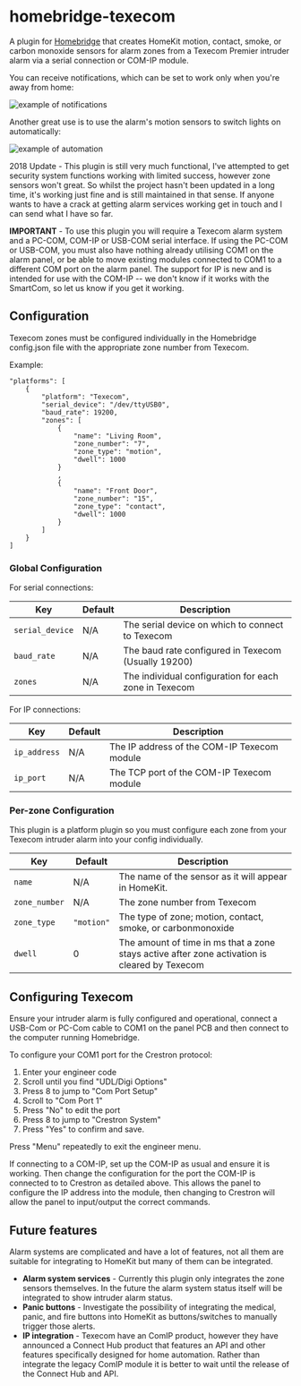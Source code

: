 # homebridge-texecom

A plugin for [Homebridge](https://github.com/nfarina/homebridge) that creates HomeKit motion, contact, smoke, or carbon monoxide sensors for alarm zones from a Texecom Premier intruder alarm via a serial connection or COM-IP module. 

You can receive notifications, which can be set to work only when you're away from home:

![example of notifications](https://github.com/max-christian/homebridge-texecom/blob/master/images/example-notifications.jpg?raw=true)

Another great use is to use the alarm's motion sensors to switch lights on automatically:

![example of automation](https://github.com/max-christian/homebridge-texecom/blob/master/images/example-automation.jpg?raw=true)

2018 Update - This plugin is still very much functional, I've attempted to get security system functions working with limited success, however zone sensors won't great. So whilst the project hasn't been updated in a long time, it's working just fine and is still maintained in that sense. If anyone wants to have a crack at getting alarm services working get in touch and I can send what I have so far.

**IMPORTANT** - To use this plugin you will require a Texecom alarm system and a PC-COM, COM-IP or USB-COM serial interface. If using the PC-COM or USB-COM, you must also have nothing already utilising COM1 on the alarm panel, or be able to move existing modules connected to COM1 to a different COM port on the alarm panel. The support for IP is new and is intended for use with the COM-IP -- we don't know if it works with the SmartCom, so let us know if you get it working.

## Configuration

Texecom zones must be configured individually in the Homebridge config.json file with the appropriate zone number from Texecom.

Example:

    "platforms": [
        {
    		"platform": "Texecom",
        	"serial_device": "/dev/ttyUSB0",
        	"baud_rate": 19200,
        	"zones": [
            	{
                	"name": "Living Room",
                	"zone_number": "7",
                	"zone_type": "motion",
                	"dwell": 1000
            	}
            	,
            	{
                	"name": "Front Door",
                	"zone_number": "15",
                	"zone_type": "contact",
                	"dwell": 1000
            	}
            ]
        }
    ]
    


### Global Configuration

For serial connections:

| Key | Default | Description |
| --- | --- | --- |
| `serial_device` | N/A | The serial device on which to connect to Texecom |
| `baud_rate` | N/A | The baud rate configured in Texecom (Usually 19200) |
| `zones` | N/A | The individual configuration for each zone in Texecom |

For IP connections:

| Key | Default | Description |
| --- | --- | --- |
| `ip_address` | N/A | The IP address of the COM-IP Texecom module |
| `ip_port` | N/A | The TCP port of the COM-IP Texecom module |

### Per-zone Configuration

This plugin is a platform plugin so you must configure each zone from your Texecom intruder alarm into your config individually.

| Key | Default | Description |
| --- | --- | --- |
| `name` | N/A | The name of the sensor as it will appear in HomeKit. |
| `zone_number` | N/A | The zone number from Texecom |
| `zone_type` | `"motion"` | The type of zone; motion, contact, smoke, or carbonmonoxide |
| `dwell` | 0 | The amount of time in ms that a zone stays active after zone activation is cleared by Texecom |

## Configuring Texecom

Ensure your intruder alarm is fully configured and operational, connect a USB-Com or PC-Com cable to COM1 on the panel PCB and then connect to the computer running Homebridge.

To configure your COM1 port for the Crestron protocol:

1. Enter your engineer code
2. Scroll until you find "UDL/Digi Options"
3. Press 8 to jump to "Com Port Setup"
4. Scroll to "Com Port 1"
5. Press "No" to edit the port
6. Press 8 to jump to "Crestron System"
7. Press "Yes" to confirm and save.

Press "Menu" repeatedly to exit the engineer menu.

If connecting to a COM-IP, set up the COM-IP as usual and ensure it is working. Then change the configuration for the port the COM-IP is connected to to Crestron as detailed above. This allows the panel to configure the IP address into the module, then changing to Crestron will allow the panel to input/output the correct commands.

## Future features

Alarm systems are complicated and have a lot of features, not all them are suitable for integrating to HomeKit but many of them can be integrated.

* **Alarm system services** - Currently this plugin only integrates the zone sensors themselves. In the future the alarm system status itself will be integrated to show intruder alarm status.
* **Panic buttons** - Investigate the possibility of integrating the medical, panic, and fire buttons into HomeKit as buttons/switches to manually trigger those alerts.
* **IP integration** - Texecom have an ComIP product, however they have announced a Connect Hub product that features an API and other features specifically designed for home automation. Rather than integrate the legacy ComIP module it is better to wait until the release of the Connect Hub and API.
